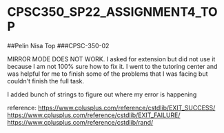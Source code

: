 # CPSC350_SP22_ASSIGNMENT4_TOP
##Pelin Nisa Top
###CPSC-350-02


MIRROR MODE DOES NOT WORK.
I asked for  extension but  did not  use it because I am not 100% sure how to fix it. I went to the  tutoring center  and was helpful for me to finish some of the problems that I  was facing but couldn't finish  the full task.

I added bunch of strings to figure  out  where my error is happening


reference:
https://www.cplusplus.com/reference/cstdlib/EXIT_SUCCESS/
https://www.cplusplus.com/reference/cstdlib/EXIT_FAILURE/
https://www.cplusplus.com/reference/cstdlib/rand/


